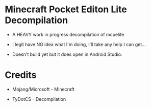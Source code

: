 # Minecraft Pocket Editon Lite Decompilation

* A HEAVY work in progress decompilation of mcpelite

* I legit have NO idea what I'm doing, I'll take any help I can get...

* Doesn't build yet but it does open in Android Studio.

# Credits 

* Mojang/Microsoft - Minecraft

* TyDotCS - Decompilation
